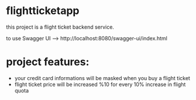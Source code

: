 # flightticketapp

this project is a flight ticket backend service.

to use Swagger UI --> http://localhost:8080/swagger-ui/index.html


# project features:

* your credit card informations will be masked when you buy a flight ticket 
* flight ticket price will be increased %10 for every 10% increase in flight quota 

